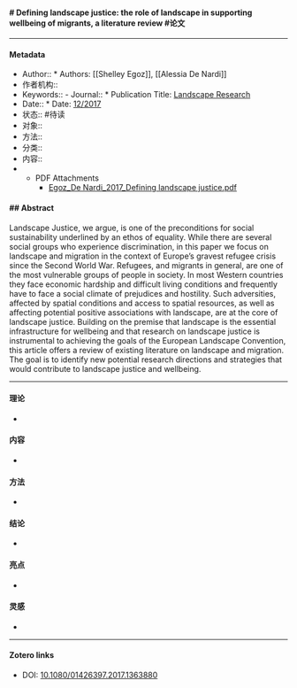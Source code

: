 #### # Defining landscape justice: the role of landscape in supporting wellbeing of migrants, a literature review  #论文
***
#### Metadata
- Author:: * Authors: [[Shelley Egoz]], [[Alessia De Nardi]]
- 作者机构:: 
- Keywords:: - Journal:: * Publication Title: [Landscape Research](landscape-research)
- Date:: * Date: [12/2017](12/2017)
- 状态:: #待读 
- 对象:: 
- 方法:: 
- 分类:: 
- 内容:: 
- * PDF Attachments
	- [Egoz_De Nardi_2017_Defining landscape justice.pdf](zotero://open-pdf/library/items/MTY9EUBZ)

#### ## Abstract

Landscape Justice, we argue, is one of the preconditions for social sustainability underlined by an ethos of equality. While there are several social groups who experience discrimination, in this paper we focus on landscape and migration in the context of Europe’s gravest refugee crisis since the Second World War. Refugees, and migrants in general, are one of the most vulnerable groups of people in society. In most Western countries they face economic hardship and difficult living conditions and frequently have to face a social climate of prejudices and hostility. Such adversities, affected by spatial conditions and access to spatial resources, as well as affecting potential positive associations with landscape, are at the core of landscape justice. Building on the premise that landscape is the essential infrastructure for wellbeing and that research on landscape justice is instrumental to achieving the goals of the European Landscape Convention, this article offers a review of existing literature on landscape and migration. The goal is to identify new potential research directions and strategies that would contribute to landscape justice and wellbeing.

***

#### 理论
* 
#### 内容
* 
#### 方法
* 
#### 结论
* 
#### 亮点
* 
#### 灵感
* 

***
#### Zotero links
* DOI: [10.1080/01426397.2017.1363880](https://doi.org/10.1080/01426397.2017.1363880)
